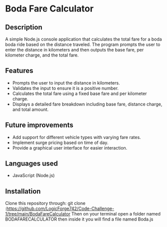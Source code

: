 # Boda Fare Calculator

## Description
A simple Node.js console application that calculates the total fare for a boda boda ride based on the distance traveled. The program prompts the user to enter the distance in kilometers and then outputs the base fare, per kilometer charge, and the total fare.

## Features
- Prompts the user to input the distance in kilometers.
- Validates the input to ensure it is a positive number.
- Calculates the total fare using a fixed base fare and per kilometer charge.
- Displays a detailed fare breakdown including base fare, distance charge, and total amount.

## Future improvements
- Add support for different vehicle types with varying fare rates.
- Implement surge pricing based on time of day.
- Provide a graphical user interface for easier interaction.

## Languages used
- JavaScript (Node.js)

## Installation
Clone this repository through:
git clone :https://github.com/LogicForge742/Code-Challenge-1/tree/main/BodaFareCalculator
Then on your terminal open a folder named BODAFARECALCULATOR then inside it you will find a file named Boda.js

